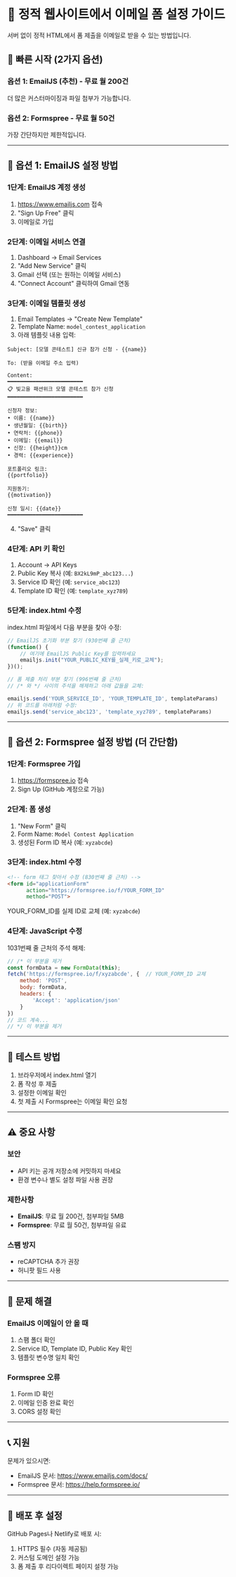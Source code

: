 # 📧 정적 웹사이트에서 이메일 폼 설정 가이드

서버 없이 정적 HTML에서 폼 제출을 이메일로 받을 수 있는 방법입니다.

## 🚀 빠른 시작 (2가지 옵션)

### 옵션 1: EmailJS (추천) - 무료 월 200건
더 많은 커스터마이징과 파일 첨부가 가능합니다.

### 옵션 2: Formspree - 무료 월 50건  
가장 간단하지만 제한적입니다.

---

## 📌 옵션 1: EmailJS 설정 방법

### 1단계: EmailJS 계정 생성
1. https://www.emailjs.com 접속
2. "Sign Up Free" 클릭
3. 이메일로 가입

### 2단계: 이메일 서비스 연결
1. Dashboard → Email Services
2. "Add New Service" 클릭
3. Gmail 선택 (또는 원하는 이메일 서비스)
4. "Connect Account" 클릭하여 Gmail 연동

### 3단계: 이메일 템플릿 생성
1. Email Templates → "Create New Template"
2. Template Name: `model_contest_application`
3. 아래 템플릿 내용 입력:

```
Subject: [모델 콘테스트] 신규 참가 신청 - {{name}}

To: (받을 이메일 주소 입력)

Content:
━━━━━━━━━━━━━━━━━━━━━━━━
📋 빛고을 패션위크 모델 콘테스트 참가 신청
━━━━━━━━━━━━━━━━━━━━━━━━

신청자 정보:
• 이름: {{name}}
• 생년월일: {{birth}}
• 연락처: {{phone}}
• 이메일: {{email}}
• 신장: {{height}}cm
• 경력: {{experience}}

포트폴리오 링크:
{{portfolio}}

지원동기:
{{motivation}}

신청 일시: {{date}}
━━━━━━━━━━━━━━━━━━━━━━━━
```

4. "Save" 클릭

### 4단계: API 키 확인
1. Account → API Keys
2. Public Key 복사 (예: `BX2kL9mP_abc123...`)
3. Service ID 확인 (예: `service_abc123`)
4. Template ID 확인 (예: `template_xyz789`)

### 5단계: index.html 수정
index.html 파일에서 다음 부분을 찾아 수정:

```javascript
// EmailJS 초기화 부분 찾기 (930번째 줄 근처)
(function() {
    // 여기에 EmailJS Public Key를 입력하세요
    emailjs.init("YOUR_PUBLIC_KEY를_실제_키로_교체");
})();

// 폼 제출 처리 부분 찾기 (996번째 줄 근처)
// /* 와 */ 사이의 주석을 해제하고 아래 값들을 교체:

emailjs.send('YOUR_SERVICE_ID', 'YOUR_TEMPLATE_ID', templateParams)
// 위 코드를 아래처럼 수정:
emailjs.send('service_abc123', 'template_xyz789', templateParams)
```

---

## 📌 옵션 2: Formspree 설정 방법 (더 간단함)

### 1단계: Formspree 가입
1. https://formspree.io 접속
2. Sign Up (GitHub 계정으로 가능)

### 2단계: 폼 생성
1. "New Form" 클릭
2. Form Name: `Model Contest Application`
3. 생성된 Form ID 복사 (예: `xyzabcde`)

### 3단계: index.html 수정
```html
<!-- form 태그 찾아서 수정 (830번째 줄 근처) -->
<form id="applicationForm" 
      action="https://formspree.io/f/YOUR_FORM_ID" 
      method="POST">
```

YOUR_FORM_ID를 실제 ID로 교체 (예: `xyzabcde`)

### 4단계: JavaScript 수정
1031번째 줄 근처의 주석 해제:
```javascript
// /* 이 부분을 제거
const formData = new FormData(this);
fetch('https://formspree.io/f/xyzabcde', {  // YOUR_FORM_ID 교체
    method: 'POST',
    body: formData,
    headers: {
        'Accept': 'application/json'
    }
})
// 코드 계속...
// */ 이 부분을 제거
```

---

## 🎯 테스트 방법

1. 브라우저에서 index.html 열기
2. 폼 작성 후 제출
3. 설정한 이메일 확인
4. 첫 제출 시 Formspree는 이메일 확인 요청

---

## ⚠️ 중요 사항

### 보안
- API 키는 공개 저장소에 커밋하지 마세요
- 환경 변수나 별도 설정 파일 사용 권장

### 제한사항
- **EmailJS**: 무료 월 200건, 첨부파일 5MB
- **Formspree**: 무료 월 50건, 첨부파일 유료

### 스팸 방지
- reCAPTCHA 추가 권장
- 허니팟 필드 사용

---

## 🔧 문제 해결

### EmailJS 이메일이 안 올 때
1. 스팸 폴더 확인
2. Service ID, Template ID, Public Key 확인
3. 템플릿 변수명 일치 확인

### Formspree 오류
1. Form ID 확인
2. 이메일 인증 완료 확인
3. CORS 설정 확인

---

## 📞 지원

문제가 있으시면:
- EmailJS 문서: https://www.emailjs.com/docs/
- Formspree 문서: https://help.formspree.io/

---

## 🚀 배포 후 설정

GitHub Pages나 Netlify로 배포 시:
1. HTTPS 필수 (자동 제공됨)
2. 커스텀 도메인 설정 가능
3. 폼 제출 후 리다이렉트 페이지 설정 가능